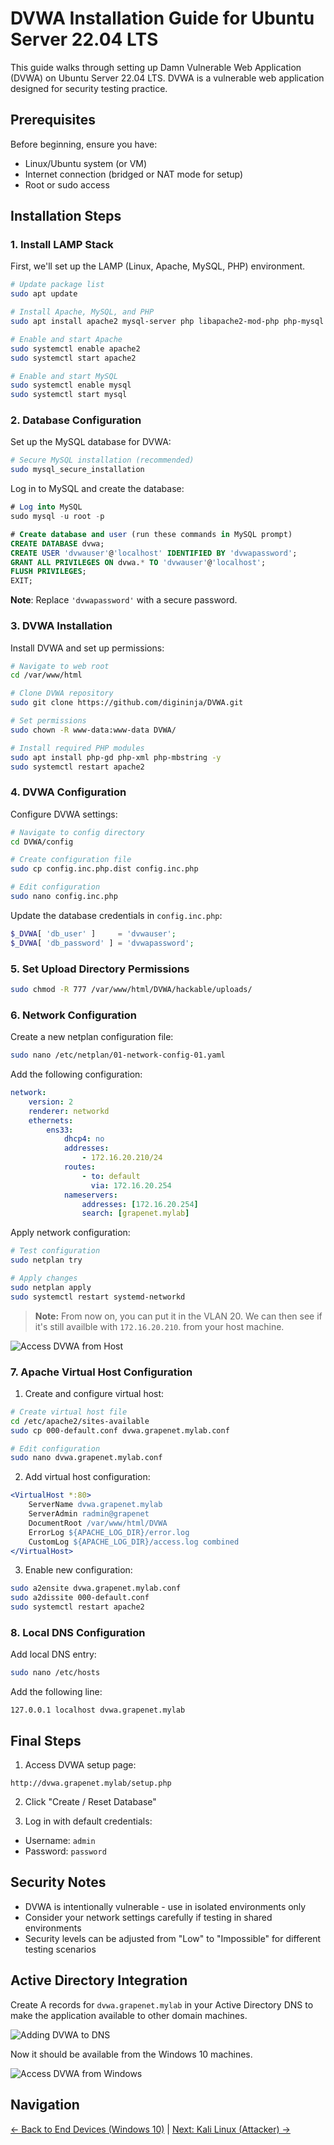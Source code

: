 # DVWA Installation Guide for Ubuntu Server 22.04 LTS

This guide walks through setting up Damn Vulnerable Web Application (DVWA) on Ubuntu Server 22.04 LTS. DVWA is a vulnerable web application designed for security testing practice.

## Prerequisites

Before beginning, ensure you have:
- Linux/Ubuntu system (or VM)
- Internet connection (bridged or NAT mode for setup)
- Root or sudo access

## Installation Steps

### 1. Install LAMP Stack

First, we'll set up the LAMP (Linux, Apache, MySQL, PHP) environment.

```bash
# Update package list
sudo apt update

# Install Apache, MySQL, and PHP
sudo apt install apache2 mysql-server php libapache2-mod-php php-mysql -y

# Enable and start Apache
sudo systemctl enable apache2
sudo systemctl start apache2

# Enable and start MySQL
sudo systemctl enable mysql
sudo systemctl start mysql
```

### 2. Database Configuration

Set up the MySQL database for DVWA:

```bash
# Secure MySQL installation (recommended)
sudo mysql_secure_installation
```

Log in to MySQL and create the database:

```sql
# Log into MySQL
sudo mysql -u root -p

# Create database and user (run these commands in MySQL prompt)
CREATE DATABASE dvwa;
CREATE USER 'dvwauser'@'localhost' IDENTIFIED BY 'dvwapassword';
GRANT ALL PRIVILEGES ON dvwa.* TO 'dvwauser'@'localhost';
FLUSH PRIVILEGES;
EXIT;
```

**Note**: Replace `'dvwapassword'` with a secure password.

### 3. DVWA Installation

Install DVWA and set up permissions:

```bash
# Navigate to web root
cd /var/www/html

# Clone DVWA repository
sudo git clone https://github.com/digininja/DVWA.git

# Set permissions
sudo chown -R www-data:www-data DVWA/

# Install required PHP modules
sudo apt install php-gd php-xml php-mbstring -y
sudo systemctl restart apache2
```

### 4. DVWA Configuration

Configure DVWA settings:

```bash
# Navigate to config directory
cd DVWA/config

# Create configuration file
sudo cp config.inc.php.dist config.inc.php

# Edit configuration
sudo nano config.inc.php
```

Update the database credentials in `config.inc.php`:
```php
$_DVWA[ 'db_user' ]     = 'dvwauser';
$_DVWA[ 'db_password' ] = 'dvwapassword';
```

### 5. Set Upload Directory Permissions

```bash
sudo chmod -R 777 /var/www/html/DVWA/hackable/uploads/
```

### 6. Network Configuration

Create a new netplan configuration file:

```bash
sudo nano /etc/netplan/01-network-config-01.yaml
```

Add the following configuration:

```yaml
network:
    version: 2
    renderer: networkd
    ethernets:
        ens33:
            dhcp4: no
            addresses:
                - 172.16.20.210/24
            routes:
                - to: default
                  via: 172.16.20.254
            nameservers:
                addresses: [172.16.20.254]
                search: [grapenet.mylab]
```

Apply network configuration:

```bash
# Test configuration
sudo netplan try

# Apply changes
sudo netplan apply
sudo systemctl restart systemd-networkd
```
> **Note:** From now on, you can put it in the VLAN 20.
We can then see if it's still availble with `172.16.20.210`. from your host machine.

![Access DVWA from Host](/Images/WS1.png)

### 7. Apache Virtual Host Configuration

1. Create and configure virtual host:

```bash
# Create virtual host file
cd /etc/apache2/sites-available
sudo cp 000-default.conf dvwa.grapenet.mylab.conf

# Edit configuration
sudo nano dvwa.grapenet.mylab.conf
```

2. Add virtual host configuration:

```apache
<VirtualHost *:80>
    ServerName dvwa.grapenet.mylab
    ServerAdmin radmin@grapenet
    DocumentRoot /var/www/html/DVWA
    ErrorLog ${APACHE_LOG_DIR}/error.log
    CustomLog ${APACHE_LOG_DIR}/access.log combined
</VirtualHost>
```

3. Enable new configuration:

```bash
sudo a2ensite dvwa.grapenet.mylab.conf
sudo a2dissite 000-default.conf
sudo systemctl restart apache2
```

### 8. Local DNS Configuration

Add local DNS entry:

```bash
sudo nano /etc/hosts
```

Add the following line:
```plaintext
127.0.0.1 localhost dvwa.grapenet.mylab
```

## Final Steps

1. Access DVWA setup page:
```
http://dvwa.grapenet.mylab/setup.php
```

2. Click "Create / Reset Database"

3. Log in with default credentials:
- Username: `admin`
- Password: `password`

## Security Notes

- DVWA is intentionally vulnerable - use in isolated environments only
- Consider your network settings carefully if testing in shared environments
- Security levels can be adjusted from "Low" to "Impossible" for different testing scenarios

## Active Directory Integration

Create A records for `dvwa.grapenet.mylab` in your Active Directory DNS to make the application available to other domain machines.

![Adding DVWA to DNS](/Images/WS2.png)

Now it should be available from the Windows 10 machines.

![Access DVWA from Windows](/Images/WS3.png)

## Navigation

[← Back to End Devices (Windows 10)](Corporate%20LAN%20End%20Devices.md) | [Next: Kali Linux (Attacker) →](Kali%20Linux%20(Attacker).md)
